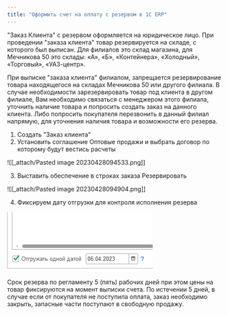 ```yaml
---
title: "Оформить счет на оплату с резервом в 1С ERP"
---
```


"Заказ Клиента" с резервом оформляется на юридическое лицо. При проведении "заказа клиента" товар резервируется на складе, с которого был выписан. Для филиалов это склад магазина, для Мечникова 50 это склады: «А», «Б», «Контейнера», «Холодный», «Торговый», «УАЗ-центр».

При выписке "заказа клиента" филиалом, запрещается резервирование товара находящегося на складах Мечникова 50 или другого филиала. В случае необходимости зарезервировать товар под клиента в другом филиале, Вам необходимо связаться с менеджером этого филиала, уточнить наличие товара и попросить создать заказ на данного клиента. Либо попросить покупателя перезвонить в данный филиал напрямую, для уточнения наличия товара и возможности его резерва.

1. Создать "Заказ клиента"
2. Установить соглашение Оптовые продажи и выбрать договор по которому будут вестись расчеты

![[_attach/Pasted image 20230428094533.png]]

3. Выставить обеспечение в строках заказа Резервировать

![[_attach/Pasted image 20230428094904.png]]

4. Фиксируем дату отгрузки для контроля исполнения резерва

![Pasted image 20230406134945](ERP/Управление%20продажами/Запчасти/_attach/Pasted%20image%2020230406134945.png)

Срок резерва по регламенту 5 (пять) рабочих дней при этом цены на товар фиксируются на момент выписки счета. По истечении 5 дней, в случае если от покупателя не поступила оплата, заказ необходимо закрыть, запасные части поступают в свободную продажу.

